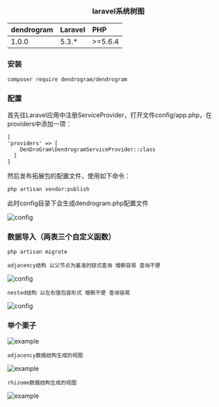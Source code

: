 <h3 align="center">laravel系统树图</h3>

<table><thead><tr><th style="text-align:left;">dendrogram</th>
<th style="text-align:left;">Laravel</th>
<th style="text-align:left;">PHP</th>
</tr></thead><tbody><tr><td style="text-align:left;">1.0.0</td>
<td style="text-align:left;">5.3.*</td>
<td style="text-align:left;">&gt;=5.6.4</td>
</tr></tbody></table>

### 安装
    composer require dendrogram/dendrogram

### 配置
首先往Laravel应用中注册ServiceProvider，打开文件config/app.php，在providers中添加一项：

    [
    'providers' => [
        DenDroGram\DendrogramServiceProvider::class
      ]
    ]
    
然后发布拓展包的配置文件，使用如下命令：

    php artisan vendor:publish
    
此时config目录下会生成dendrogram.php配置文件

![config](https://github.com/ydtg1993/dendrogram/blob/master/image/config.PNG)

### 数据导入（两表三个自定义函数）
    
    php artisan migrate

`adjacency结构 以父节点为基准的链式查询 增删容易 查询不便`

![config](https://github.com/ydtg1993/dendrogram/blob/master/image/adjacency.PNG)

`nested结构 以左右值包容形式 增删不便 查询容易`

![config](https://github.com/ydtg1993/dendrogram/blob/master/image/nested.PNG)

### 举个栗子

![example](https://github.com/ydtg1993/dendrogram/blob/master/image/example.PNG)

`adjacency数据结构生成的视图`

![example](https://github.com/ydtg1993/dendrogram/blob/master/image/catelog.PNG)

`rhizome数据结构生成的视图`

![example](https://github.com/ydtg1993/dendrogram/blob/master/image/rhizome.PNG)

